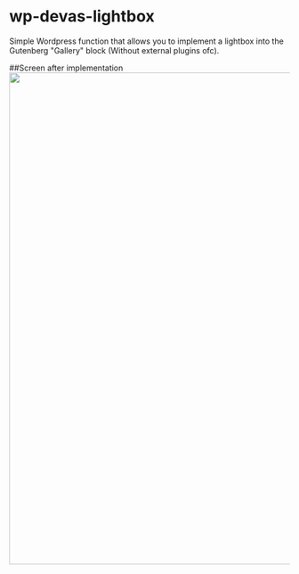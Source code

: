 # wp-devas-lightbox

Simple Wordpress function that allows you to implement a lightbox into the Gutenberg "Gallery" block (Without external plugins ofc).

##Screen after implementation
<img width="883" alt="" src="https://github.com/sznuraarkadiusz/wp-devas-lighbox/assets/73066911/5658f31c-3938-4a3b-b527-e5457f69721c">
